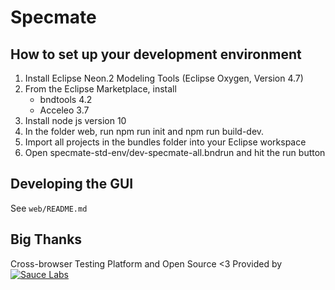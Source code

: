 # Specmate

## How to set up your development environment
1. Install Eclipse Neon.2 Modeling Tools (Eclipse Oxygen, Version 4.7)
2. From the Eclipse Marketplace, install 
    - bndtools 4.2
    - Acceleo 3.7
3. Install node js version 10
4. In the folder web, run npm run init and npm run build-dev.
5. Import all projects in the bundles folder into your Eclipse workspace
6. Open specmate-std-env/dev-specmate-all.bndrun and hit the run button

## Developing the GUI

See ```web/README.md```

## Big Thanks

Cross-browser Testing Platform and Open Source <3 Provided by [![Sauce Labs](Sauce-Labs_Horiz_Red-Grey_RGB_200x28.png)][homepage]

[homepage]: https://saucelabs.com
